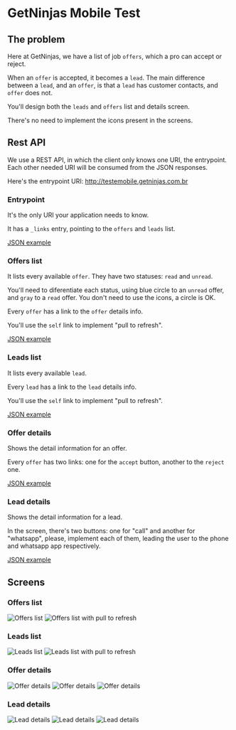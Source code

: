 # GetNinjas Mobile Test

## The problem

Here at GetNinjas, we have a list of job `offers`, which a pro can accept or
reject.

When an `offer` is accepted, it becomes a `lead`. The main difference between a
`lead`, and an `offer`, is that a `lead` has customer contacts, and `offer` does
not.

You'll design both the `leads` and `offers` list and details screen.

There's no need to implement the icons present in the screens.

## Rest API

We use a REST API, in which the client only knows one URI, the entrypoint. Each
other needed URI will be consumed from the JSON responses.

Here's the entrypoint URI: http://testemobile.getninjas.com.br

### Entrypoint

It's the only URI your application needs to know.

It has a `_links` entry, pointing to the `offers` and `leads` list.

[JSON example](json/index.json)

### Offers list

It lists every available `offer`. They have two statuses: `read` and `unread`.

You'll need to diferentiate each status, using blue circle to an `unread` offer,
and `gray` to a `read` offer. You don't need to use the icons, a circle is OK.

Every `offer` has a link to the `offer` details info.

You'll use the `self` link to implement "pull to refresh".

[JSON example](json/offers)

### Leads list

It lists every available `lead`.

Every `lead` has a link to the `lead` details info.

You'll use the `self` link to implement "pull to refresh".

[JSON example](json/leads)

### Offer details

Shows the detail information for an offer.

Every `offer` has two links: one for the `accept` button, another to the
`reject` one.

[JSON example](json/offer-1)

### Lead details

Shows the detail information for a lead.

In the screen, there's two buttons: one for "call" and another for "whatsapp",
please, implement each of them, leading the user to the phone and whatsapp app
respectively.

[JSON example](json/lead-1)

## Screens

### Offers list

![Offers list](images/offers-list.png)
![Offers list with pull to refresh](images/offers-list-pull-to-refresh.png)

### Leads list

![Leads list](images/leads-list.png)
![Leads list with pull to refresh](images/leads-list-pull-to-refresh.png)

### Offer details

![Offer details](images/offer-details-1.png)
![Offer details](images/offer-details-2.png)
![Offer details](images/offer-details-3.png)

### Lead details

![Lead details](images/lead-details-1.png)
![Lead details](images/lead-details-2.png)
![Lead details](images/lead-details-3.png)

